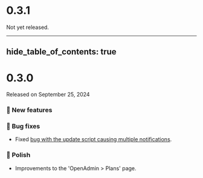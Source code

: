 
# 0.3.1

Not yet released.


--- 
hide_table_of_contents: true
---

# 0.3.0

Released on September 25, 2024

### 🚀 New features

### 🐛 Bug fixes
- Fixed [bug with the update script causing multiple notifications](https://community.openpanel.org/d/104-bug-in-update-script-from-029-to-030).



### 💅 Polish
- Improvements to the 'OpenAdmin > Plans' page.
